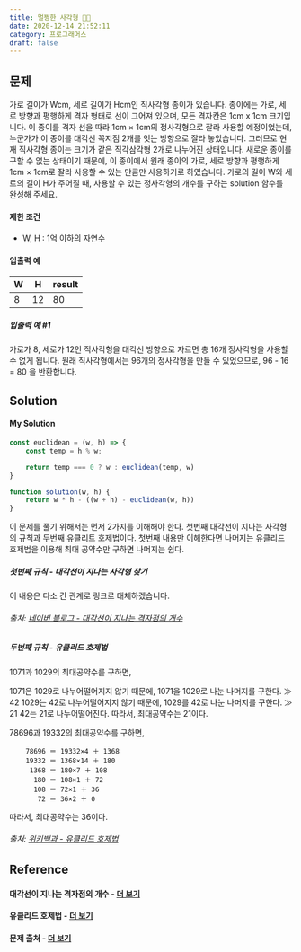 ```yaml
---
title: 멀쩡한 사각형 🧗🏻
date: 2020-12-14 21:52:11
category: 프로그래머스
draft: false
---
```


## 문제

가로 길이가 Wcm, 세로 길이가 Hcm인 직사각형 종이가 있습니다. 종이에는 가로, 세로 방향과 평행하게 격자 형태로 선이 그어져 있으며, 모든 격자칸은 1cm x 1cm 크기입니다. 이 종이를 격자 선을 따라 1cm × 1cm의 정사각형으로 잘라 사용할 예정이었는데, 누군가가 이 종이를 대각선 꼭지점 2개를 잇는 방향으로 잘라 놓았습니다. 그러므로 현재 직사각형 종이는 크기가 같은 직각삼각형 2개로 나누어진 상태입니다. 새로운 종이를 구할 수 없는 상태이기 때문에, 이 종이에서 원래 종이의 가로, 세로 방향과 평행하게 1cm × 1cm로 잘라 사용할 수 있는 만큼만 사용하기로 하였습니다.
가로의 길이 W와 세로의 길이 H가 주어질 때, 사용할 수 있는 정사각형의 개수를 구하는 solution 함수를 완성해 주세요.

#### 제한 조건

- W, H : 1억 이하의 자연수

#### 입출력 예

| W 	| H  	| result 	|
|---	|----	|--------	|
| 8 	| 12 	| 80     	|

##### 입출력 예 #1

가로가 8, 세로가 12인 직사각형을 대각선 방향으로 자르면 총 16개 정사각형을 사용할 수 없게 됩니다. 원래 직사각형에서는 96개의 정사각형을 만들 수 있었으므로, 96 - 16 = 80 을 반환합니다.

## Solution

#### My Solution

```js
const euclidean = (w, h) => {
    const temp = h % w;

    return temp === 0 ? w : euclidean(temp, w)
}

function solution(w, h) {
    return w * h - ((w + h) - euclidean(w, h))
}
```

이 문제를 풀기 위해서는 먼저 2가지를 이해해야 한다. 첫번째 대각선이 지나는 사각형의 규칙과 두번째 유클리트 호제법이다. 첫번째 내용만 이해한다면 나머지는 유클리드 호제법을 이용해 최대 공약수만 구하면 나머지는 쉽다.

##### 첫번째 규칙 - 대각선이 지나는 사각형 찾기

이 내용은 다소 긴 관계로 링크로 대체하겠습니다.

###### 출처: [네이버 블로그 - 대각선이 지나는 격자점의 개수](https://m.blog.naver.com/orbis1020/220664563768)

##### 두번째 규칙 - 유클리드 호제법

1071과 1029의 최대공약수를 구하면,

1071은 1029로 나누어떨어지지 않기 때문에, 1071을 1029로 나눈 나머지를 구한다. ≫ 42
1029는 42로 나누어떨어지지 않기 때문에, 1029를 42로 나눈 나머지를 구한다. ≫ 21
42는 21로 나누어떨어진다.
따라서, 최대공약수는 21이다.

78696과 19332의 최대공약수를 구하면,

```
    78696 ＝ 19332×4 ＋ 1368
    19332 ＝ 1368×14 ＋ 180
     1368 ＝ 180×7 ＋ 108
      180 ＝ 108×1 ＋ 72
      108 ＝ 72×1 ＋ 36
       72 ＝ 36×2 ＋ 0
```

따라서, 최대공약수는 36이다.

###### 출처: [위키백과 - 유클리드 호제법](https://ko.wikipedia.org/wiki/%EC%9C%A0%ED%81%B4%EB%A6%AC%EB%93%9C_%ED%98%B8%EC%A0%9C%EB%B2%95)

## Reference

#### 대각선이 지나는 격자점의 개수 - [더 보기](https://m.blog.naver.com/orbis1020/220664563768)

#### 유클리드 호제법 - [더 보기](https://ko.wikipedia.org/wiki/%EC%9C%A0%ED%81%B4%EB%A6%AC%EB%93%9C_%ED%98%B8%EC%A0%9C%EB%B2%95)

#### 문제 출처 - [더 보기](https://programmers.co.kr/learn/courses/30/lessons/12982?language=javascript)